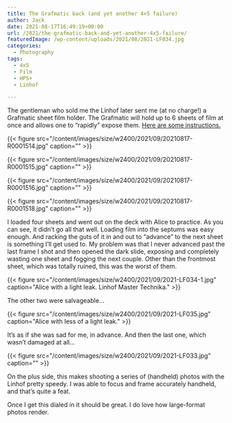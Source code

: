 ```yaml
---
title: The Grafmatic back (and yet another 4×5 failure)
author: Jack
date: 2021-08-17T16:49:19+00:00
url: /2021/the-grafmatic-back-and-yet-another-4x5-failure/
featuredImage: /wp-content/uploads/2021/08/2021-LF034.jpg
categories:
  - Photography
tags:
  - 4x5
  - Film
  - HP5+
  - Linhof

---
```



The gentleman who sold me the Linhof later sent me (at no charge!) a Grafmatic sheet film holder. The Grafmatic will hold up to 6 sheets of film at once and allows one to “rapidly” expose them. [Here are some instructions.][1]

{{< figure src="/content/images/size/w2400/2021/09/20210817-R0001514.jpg" caption="" >}}


{{< figure src="/content/images/size/w2400/2021/09/20210817-R0001515.jpg" caption="" >}}


{{< figure src="/content/images/size/w2400/2021/09/20210817-R0001516.jpg" caption="" >}}

{{< figure src="/content/images/size/w2400/2021/09/20210817-R0001518.jpg" caption="" >}}


I loaded four sheets and went out on the deck with Alice to practice. As you can see, it didn’t go all that well. Loading film into the septums was easy enough. And racking the guts of it in and out to “advance” to the next sheet is something I’ll get used to. My problem was that I never advanced past the last frame I shot and then opened the dark slide, exposing and completely wasting one sheet and fogging the next couple. Other than the frontmost sheet, which was totally ruined, this was the worst of them.

{{< figure src="/content/images/size/w2400/2021/09/2021-LF034-1.jpg" caption="Alice with a light leak. Linhof Master Technika." >}}

The other two were salvageable…

{{< figure src="/content/images/size/w2400/2021/09/2021-LF035.jpg" caption="Alice with less of a light leak." >}}



It’s as if she was sad for me, in advance. And then the last one, which wasn’t damaged at all…

{{< figure src="/content/images/size/w2400/2021/09/2021-LF033.jpg" caption="" >}}



On the plus side, this makes shooting a series of (handheld) photos with the Linhof pretty speedy. I was able to focus and frame accurately handheld, and that’s quite a feat.

Once I get this dialed in it should be great. I do love how large-format photos render.

 [1]: https://www.graflex.org/speed-graphic/grafmatic/